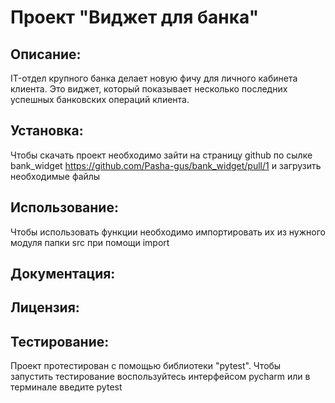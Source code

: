 # Проект "Виджет для банка"

## Описание:
IT-отдел крупного банка делает новую фичу для личного кабинета клиента. Это виджет, который показывает несколько последних успешных банковских операций клиента.

## Установка: 
Чтобы скачать проект необходимо зайти на страницу github по сылке bank_widget https://github.com/Pasha-gus/bank_widget/pull/1 и загрузить необходимые файлы

## Использование: 
Чтобы использовать функции необходимо импортировать их из нужного модуля папки src при помощи import

## Документация:

## Лицензия:

## Тестирование: 
Проект протестирован с помощью библиотеки "pytest". Чтобы запустить тестирование воспользуйтесь интерфейсом pycharm или в терминале введите pytest